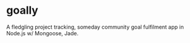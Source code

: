 goally
======

A fledgling project tracking, someday community goal fulfilment app in Node.js w/ Mongoose, Jade.
